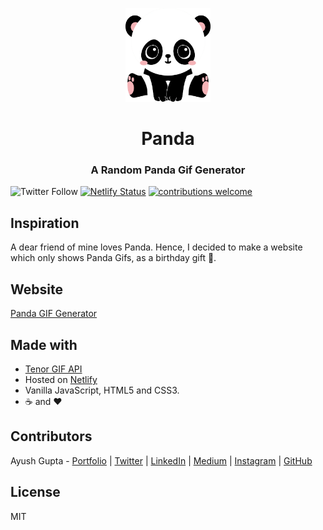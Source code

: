 <p align="center">
<img src="https://github.com/gupta-ji6/panda/raw/master/assets/panda-icon.webp" alt="Panda Logo" height="150">
</p>

<div align="center">
<h1>Panda</h1>
<h3>A Random Panda Gif Generator</h3>
</div>

![Twitter Follow](https://img.shields.io/twitter/follow/_guptaji_?style=social)
[![Netlify Status](https://api.netlify.com/api/v1/badges/964b08f8-3819-4843-be1e-af2550d88da1/deploy-status)](https://app.netlify.com/sites/panda-gif/deploys)
[![contributions welcome](https://img.shields.io/badge/contributions-welcome-brightgreen.svg?style=flat)](https://github.com/dwyl/esta/issues)

## Inspiration

A dear friend of mine loves Panda. Hence, I decided to make a website which only shows Panda Gifs, as a birthday gift 🎂.

## Website

[Panda GIF Generator]("https://panda-gif.netlify.com/")

## Made with

* [Tenor GIF API]("https://tenor.com/gifapi")
* Hosted on [Netlify]("https://www.netlify.com/")
* Vanilla JavaScript, HTML5 and CSS3.
* ☕ and ❤

## Contributors

Ayush Gupta - [Portfolio]("http://ayushgupta.tech/") | [Twitter](https://twitter.com/_guptaji_) | [LinkedIn](https://www.linkedin.com/in/guptaji6/) | [Medium](https://medium.com/@guptaji) | [Instagram](https://www.instagram.com/_.guptaji._/) | [GitHub](https://github.com/gupta-ji6)

## License

MIT

